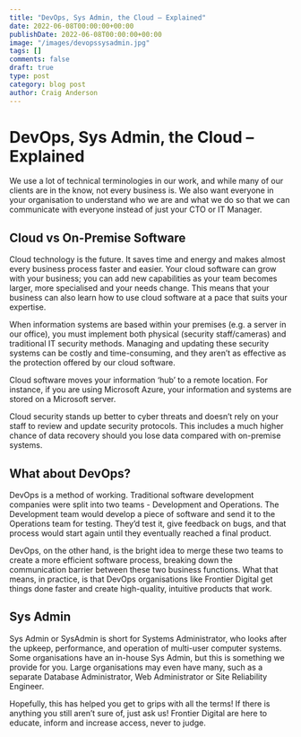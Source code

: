 ```yaml
---
title: "DevOps, Sys Admin, the Cloud – Explained"
date: 2022-06-08T00:00:00+00:00
publishDate: 2022-06-08T00:00:00+00:00
image: "/images/devopssysadmin.jpg"
tags: []
comments: false
draft: true
type: post
category: blog post
author: Craig Anderson
---
```


# DevOps, Sys Admin, the Cloud – Explained

We use a lot of technical terminologies in our work, and while many of our clients are in the know, not every business is. We also want everyone in your organisation to understand who we are and what we do so that we can communicate with everyone instead of just your CTO or IT Manager.

## Cloud vs On-Premise Software

Cloud technology is the future. It saves time and energy and makes almost every business process faster and easier. Your cloud software can grow with your business; you can add new capabilities as your team becomes larger, more specialised and your needs change. This means that your business can also learn how to use cloud software at a pace that suits your expertise.

When information systems are based within your premises (e.g. a server in our office), you must implement both physical (security staff/cameras) and traditional IT security methods. Managing and updating these security systems can be costly and time-consuming, and they aren’t as effective as the protection offered by our cloud software.

Cloud software moves your information ‘hub’ to a remote location. For instance, if you are using Microsoft Azure, your information and systems are stored on a Microsoft server.

Cloud security stands up better to cyber threats and doesn’t rely on your staff to review and update security protocols. This includes a much higher chance of data recovery should you lose data compared with on-premise systems.

## What about DevOps?

DevOps is a method of working. Traditional software development companies were split into two teams - Development and Operations. The Development team would develop a piece of software and send it to the Operations team for testing. They’d test it, give feedback on bugs, and that process would start again until they eventually reached a final product.

DevOps, on the other hand, is the bright idea to merge these two teams to create a more efficient software process, breaking down the communication barrier between these two business functions. What that means, in practice, is that DevOps organisations like Frontier Digital get things done faster and create high-quality, intuitive products that work.

## Sys Admin

Sys Admin or SysAdmin is short for Systems Administrator, who looks after the upkeep, performance, and operation of multi-user computer systems. Some organisations have an in-house Sys Admin, but this is something we provide for you. Large organisations may even have many, such as a separate Database Administrator, Web Administrator or Site Reliability Engineer.

Hopefully, this has helped you get to grips with all the terms! If there is anything you still aren’t sure of, just ask us! Frontier Digital are here to educate, inform and increase access, never to judge.
